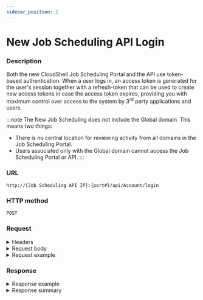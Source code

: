 ```yaml
---
sidebar_position: 2
---
```


# New Job Scheduling API Login

### Description

Both the new CloudShell Job Scheduling Portal and the API use token-based authentication. When a user logs in, an access token is generated for the user's session together with a refresh-token that can be used to create new access tokens in case the access token expires, providing you with maximum control over access to the system by 3<sup>rd</sup> party applications and users.

:::note
The New Job Scheduling does not include the Global domain. This means two things:

- There is no central location for reviewing activity from all domains in the Job Scheduling Portal.
- Users associated only with the Global domain cannot access the Job Scheduling Portal or API.
:::

### URL

`http://{Job Scheduling API IP}:{port#}/api/Account/login`

### HTTP method

`POST`

### Request

<details>
<summary>Headers</summary>

Example header format:

`Content-Type: application/json`
</details>

<details>
<summary>Request body</summary>

| Parameter | Description/Comments |
| --- | --- |
| username | CloudShell admin username. (string) |
| password | CloudShell admin password. (string) |
</details>

<details>
<summary>Request example</summary>
```javascript
{
  "username": "string",
  "password": "string"
}
```
</details>

### Response

<details>
<summary>Response example</summary>
```javascript
{
  "accessToken": "oHk5r-5R-lYlB7ekIjdk6FVKHs7GXwIdZxU6s7M9Rdo",
  "refreshToken": "rXd4YhgsW0GdoYuim6k-TeZPugPAOr5uN-kWjGMPNzo",
  "tokenType": "Bearer",
  "expiresIn": 18000
}
```
</details>

<details>
<summary>Response summary</summary>

| Parameter | Description/Comments |
| --- | --- |
| accessToken | Token for authorizing REST API calls. (guid) |
| refreshtoken | Token for refreshing expries accessToken. (guid) |
| tokenType | Token type. (string) |
| expiresIn | Validity period in seconds. (Numeric) |
</details>